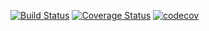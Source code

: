 [![Build Status](https://travis-ci.org/udaykkumar/play_ground.svg?branch=main)](https://travis-ci.org/udaykkumar/play_ground)
[![Coverage Status](https://coveralls.io/repos/github/udaykkumar/play_ground/badge.svg?branch=master)](https://coveralls.io/github/udaykkumar/play_ground?branch=master)
[![codecov](https://codecov.io/gh/udaykkumar/play_ground/branch/master/graph/badge.svg)](https://codecov.io/gh/udaykkumar/play_ground)
